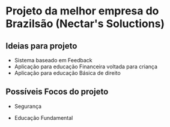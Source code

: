 # Projeto da melhor empresa do Brazilsão (Nectar's Soluctions)

## Ideias para projeto 

- Sistema baseado em Feedback 
- Aplicação para educação Financeira voltada para criança
- Aplicação para educação Básica de direito 

## Possíveis Focos do projeto 

- Segurança 

- Educação Fundamental 
